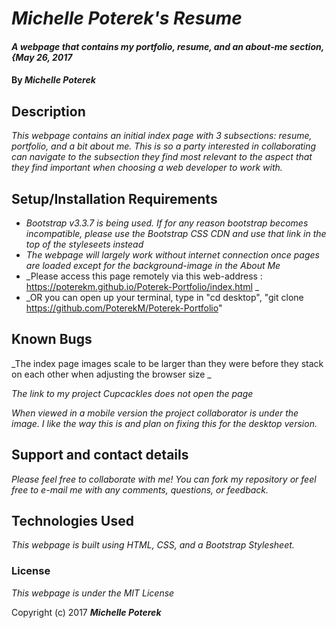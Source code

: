 # _Michelle Poterek's Resume_

#### _A webpage that contains my portfolio, resume, and an about-me section, {May 26, 2017_

#### By _**Michelle Poterek**_

## Description

_This webpage contains an initial index page with 3 subsections: resume, portfolio, and a bit about me. This is so a party interested in collaborating can navigate to the subsection they find most relevant to the aspect that they find important when choosing a web developer to work with._

## Setup/Installation Requirements

* _Bootstrap v3.3.7 is being used. If for any reason bootstrap becomes incompatible, please use the Bootstrap CSS CDN and use that link in the top of the styleseets instead_
* _The webpage will largely work without internet connection once pages are loaded except for the background-image in the About Me_
* _Please access this page remotely via this web-address : https://poterekm.github.io/Poterek-Portfolio/index.html _
* _OR you can open up your terminal, type in "cd desktop", "git clone https://github.com/PoterekM/Poterek-Portfolio"


## Known Bugs

_The index page images scale to be larger than they were before they stack on each other when adjusting the browser size _

_The link to my project Cupcackles does not open the page_

_When viewed in a mobile version the project collaborator is under the image. I like the way this is and plan on fixing this for the desktop version._

## Support and contact details

_Please feel free to collaborate with me! You can fork my repository or feel free to e-mail me with any comments, questions, or feedback._

## Technologies Used

_This webpage is built using HTML, CSS, and a Bootstrap Stylesheet._

### License

*This webpage is under the MIT License*

Copyright (c) 2017 **_Michelle Poterek_**
